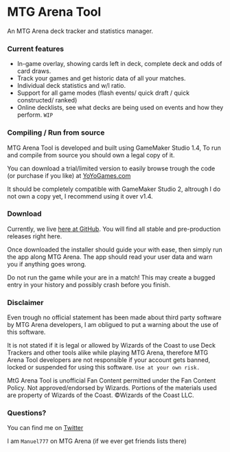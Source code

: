 # MTG Arena Tool
An MTG Arena deck tracker and statistics manager.

### Current features
- In-game overlay, showing cards left in deck, complete deck and odds of card draws.
- Track your games and get historic data of all your matches.
- Individual deck statistics and w/l ratio.
- Support for all game modes (flash events/ quick draft / quick constructed/ ranked)
- Online decklists, see what decks are being used on events and how they perform. `WIP`

### Compiling / Run from source
MTG Arena Tool is developed and built using GameMaker Studio 1.4, To run and compile from source you should own a legal copy of it.

You can download a trial/limited version to easily browse trough the code (or purchase if you like) at [YoYoGames.com](https://www.yoyogames.com/get)

It should be completely compatible with GameMaker Studio 2, altrough I do not own a copy yet, I recommend using it over v1.4.

### Download
Currently, we live [here at GitHub](https://github.com/Manuel-777/MTG-Arena-Tool/releases). You will find all stable and pre-production releases right here.

Once downloaded the installer should guide your with ease, then simply run the app along MTG Arena. The app should read your user data and warn you if anything goes wrong.

Do not run the game while your are in a match! This may create a bugged entry in your history and possibly crash before you finish.

### Disclaimer

Even trough no official statement has been made about third party software by MTG Arena developers, I am obligued to put a warning about the use of this software.

It is not stated if it is legal or allowed by Wizards of the Coast to use Deck Trackers and other tools alike while playing MTG Arena, therefore MTG Arena Tool developers are not responsible if your account gets banned, locked or suspended for using this software. `Use at your own risk.`

MtG Arena Tool is unofficial Fan Content permitted under the Fan Content Policy. Not approved/endorsed by Wizards. Portions of the materials used are property of Wizards of the Coast. ©Wizards of the Coast LLC.

### Questions?
You can find me on [Twitter](https://twitter.com/MEtchegaray7)

I am `Manuel777` on MTG Arena (if we ever get friends lists there)
